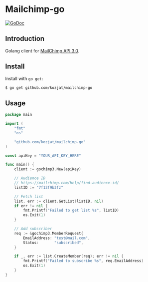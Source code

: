 # Mailchimp-go
[![GoDoc][godoc-img]][godoc-url]

## Introduction
Golang client for [MailChimp API 3.0](http://developer.mailchimp.com/documentation/mailchimp/).

## Install
Install with `go get`:

```bash
$ go get github.com/kozjat/mailchimp-go
```

## Usage
```go
package main

import (
	"fmt"
	"os"

	"github.com/kozjat/mailchimp-go"
)

const apiKey = "YOUR_API_KEY_HERE"

func main() {
	client := gochimp3.New(apiKey)

	// Audience ID
	// https://mailchimp.com/help/find-audience-id/
	listID := "7f12f9b3fz"

	// Fetch list
	list, err := client.GetList(listID, nil)
	if err != nil {
		fmt.Printf("Failed to get list %s", listID)
		os.Exit(1)
	}

	// Add subscriber
	req := &gochimp3.MemberRequest{
		EmailAddress: "test@mail.com",
		Status:       "subscribed",
	}

	if _, err := list.CreateMember(req); err != nil {
		fmt.Printf("Failed to subscribe %s", req.EmailAddress)
		os.Exit(1)
	}
}
```

[godoc-img]:      https://godoc.org/github.com/kozjat/mailchimp-go?status.svg
[godoc-url]:      https://godoc.org/github.com/kozjat/mailchimp-go
